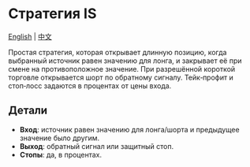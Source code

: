 # Стратегия IS
[English](README.md) | [中文](README_cn.md)

Простая стратегия, которая открывает длинную позицию, когда выбранный источник равен значению для лонга, и закрывает её при смене на противоположное значение. При разрешённой короткой торговле открывается шорт по обратному сигналу. Тейк‑профит и стоп‑лосс задаются в процентах от цены входа.

## Детали

- **Вход**: источник равен значению для лонга/шорта и предыдущее значение было другим.
- **Выход**: обратный сигнал или защитный стоп.
- **Стопы**: да, в процентах.
